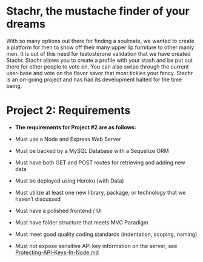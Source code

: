 # Stachr, the mustache finder of your dreams

With so many options out there for finding a soulmate, we wanted to create a platform for men to show off their many upper lip furniture to other manly men. It is out of this need for testosterone validation that we have created Stachr. Stachr allows you to create a profile with your stash and be put out there for other people to vote on. You can also swipe through the current user-base and vote on the flavor savor that most tickles your fancy. Stachr is an on-going project and has had its development halted for the time being.








# Project 2: Requirements

* **The requirements for Project #2 are as follows:**

* Must use a Node and Express Web Server

* Must be backed by a MySQL Database with a Sequelize ORM  

* Must have both GET and POST routes for retrieving and adding new data

* Must be deployed using Heroku (with Data)

* Must utilize at least one new library, package, or technology that we haven’t discussed

* Must have a polished frontend / UI 

* Must have folder structure that meets MVC Paradigm

* Must meet good quality coding standards (indentation, scoping, naming)

* Must not expose sensitive API key information on the server, see [Protecting-API-Keys-In-Node.md](../../../../01-Class-Content/10-nodejs/03-Supplemental/Protecting-API-Keys-In-Node.md)

